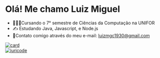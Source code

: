 # Olá! Me chamo Luiz Miguel
- 🧑🏻‍💻Cursando o 7° semestre de Ciências da Computação na UNIFOR
- ✍️ Estudando Java, Javascript, e Node.js
- 📨Contato comigo através do meu e-mail: luizmgc1930@gmail.com

[![card](https://github-readme-stats.vercel.app/api?username=LuizMiguel1905&theme=dark&show_icons=true)](https://github.com/LuizMiguel1905/) <br/>
[![iuricode](https://github-readme-stats.vercel.app/api/top-langs/?username=LuizMiguel1905&hide=html&layout=compact&theme=dark)](https://github.com/LuizMiguel1905/)
